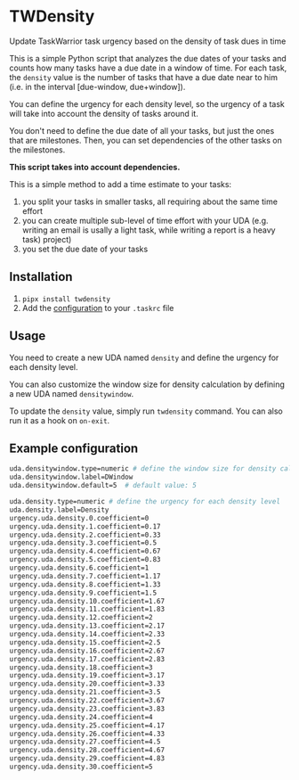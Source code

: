# TWDensity

Update TaskWarrior task urgency based on the density of task dues in time

This is a simple Python script that analyzes the due dates of your tasks and counts how
many tasks have a due date in a window of time. For each task, the `density` value is
the number of tasks that have a due date near to him (i.e. in the interval [due-window, due+window]).

You can define the urgency for each density level, so the urgency of a task will
take into account the density of tasks around it.

You don't need to define the due date of all your tasks, but just the ones that are
milestones. Then, you can set dependencies of the other tasks on the milestones.

**This script takes into account dependencies.**

This is a simple method to add a time estimate to your tasks:

1. you split your tasks in smaller tasks, all requiring about the same time effort
2. you can create multiple sub-level of time effort with your UDA (e.g. writing an email
   is usally a light task, while writing a report is a heavy task)
   project)
3. you set the due date of your tasks

## Installation

1. `pipx install twdensity`
2. Add the [configuration](#example-configuration) to your `.taskrc` file

## Usage

You need to create a new UDA named `density` and define the urgency for each density
level.

You can also customize the window size for density calculation by defining a new UDA
named `densitywindow`.

To update the `density` value, simply run `twdensity` command. You can also run it as a
hook on `on-exit`.

## Example configuration

```sh
uda.densitywindow.type=numeric # define the window size for density calculation
uda.densitywindow.label=DWindow
uda.densitywindow.default=5  # default value: 5

uda.density.type=numeric # define the urgency for each density level
uda.density.label=Density
urgency.uda.density.0.coefficient=0
urgency.uda.density.1.coefficient=0.17
urgency.uda.density.2.coefficient=0.33
urgency.uda.density.3.coefficient=0.5
urgency.uda.density.4.coefficient=0.67
urgency.uda.density.5.coefficient=0.83
urgency.uda.density.6.coefficient=1
urgency.uda.density.7.coefficient=1.17
urgency.uda.density.8.coefficient=1.33
urgency.uda.density.9.coefficient=1.5
urgency.uda.density.10.coefficient=1.67
urgency.uda.density.11.coefficient=1.83
urgency.uda.density.12.coefficient=2
urgency.uda.density.13.coefficient=2.17
urgency.uda.density.14.coefficient=2.33
urgency.uda.density.15.coefficient=2.5
urgency.uda.density.16.coefficient=2.67
urgency.uda.density.17.coefficient=2.83
urgency.uda.density.18.coefficient=3
urgency.uda.density.19.coefficient=3.17
urgency.uda.density.20.coefficient=3.33
urgency.uda.density.21.coefficient=3.5
urgency.uda.density.22.coefficient=3.67
urgency.uda.density.23.coefficient=3.83
urgency.uda.density.24.coefficient=4
urgency.uda.density.25.coefficient=4.17
urgency.uda.density.26.coefficient=4.33
urgency.uda.density.27.coefficient=4.5
urgency.uda.density.28.coefficient=4.67
urgency.uda.density.29.coefficient=4.83
urgency.uda.density.30.coefficient=5
```
